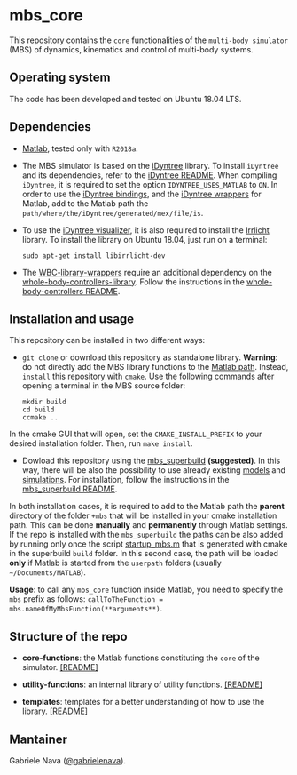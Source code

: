 # mbs_core

This repository contains the `core` functionalities of the `multi-body simulator` (MBS) of dynamics, kinematics and control of multi-body systems.


## Operating system

The code has been developed and tested on Ubuntu 18.04 LTS.


## Dependencies

- [Matlab](https://it.mathworks.com/products/matlab.html), tested only with `R2018a`.

- The MBS simulator is based on the [iDyntree](https://github.com/robotology/idyntree) library. To install `iDyntree` and its dependencies, refer to the [iDyntree README](https://github.com/robotology/idyntree#installation). When compiling `iDyntree`, it is required to set the option `IDYNTREE_USES_MATLAB` to `ON`. In order to use the [iDyntree bindings](https://github.com/robotology/idyntree/tree/master/bindings/matlab), and the [iDyntree wrappers](https://github.com/robotology/idyntree/tree/master/bindings/matlab/+iDynTreeWrappers) for Matlab, add to the Matlab path the `path/where/the/iDyntree/generated/mex/file/is`.

- To use the [iDyntree visualizer](https://github.com/robotology/idyntree/blob/master/src/visualization/src/Visualizer.cpp), it is also required to install the [Irrlicht](http://irrlicht.sourceforge.net/) library. To install the library on Ubuntu 18.04, just run on a terminal:

  ```
  sudo apt-get install libirrlicht-dev
  ```

- The [WBC-library-wrappers](wrappers/WBC-library-wrappers) require an additional dependency on the [whole-body-controllers-library](https://github.com/robotology/whole-body-controllers). Follow the instructions in the [whole-body-controllers README](https://github.com/robotology/whole-body-controllers/blob/master/README.md#installation-and-usage).


## Installation and usage

This repository can be installed in two different ways:

- `git clone` or download this repository as standalone library. **Warning**: do not directly add the MBS library functions to the [Matlab path](https://www.mathworks.com/help/matlab/matlab_env/what-is-the-matlab-search-path.html). Instead, `install` this repository with `cmake`. Use the following commands after opening a terminal in the MBS source folder:

  ```
  mkdir build
  cd build
  ccmake ..
  ```

In the cmake GUI that will open, set the `CMAKE_INSTALL_PREFIX` to your desired installation folder. Then, run `make install`.

- Dowload this repository using the [mbs_superbuild](https://github.com/gabrielenava/mbs_superbuild) **(suggested)**. In this way, there will be also the possibility to use already existing [models](https://github.com/gabrielenava/mbs_models) and [simulations](https://github.com/gabrielenava/mbs_app). For installation, follow the instructions in the [mbs_superbuild README](https://github.com/gabrielenava/mbs_superbuild/blob/master/README.md). 

In both installation cases, it is required to add to the Matlab path the **parent** directory of the folder `+mbs` that will be installed in your cmake installation path. This can be done **manually** and **permanently** through Matlab settings. If the repo is installed with the `mbs_superbuild` the paths can be also added by running only once the script [startup_mbs.m]() that is generated with cmake in the superbuild `build` folder. In this second case, the path will be loaded **only** if Matlab is started from the `userpath` folders (usually `~/Documents/MATLAB`).

**Usage**: to call any `mbs_core` function inside Matlab, you need to specify the `mbs` prefix as follows: `callToTheFunction = mbs.nameOfMyMbsFunction(**arguments**)`.


## Structure of the repo

- **core-functions**: the Matlab functions constituting the `core` of the simulator. [[README]](core-functions/README.md)

- **utility-functions**: an internal library of utility functions. [[README]](utility-functions/README.md)

- **templates**: templates for a better understanding of how to use the library. [[README]](templates/README.md)


## Mantainer

Gabriele Nava ([@gabrielenava](https://github.com/gabrielenava)).

